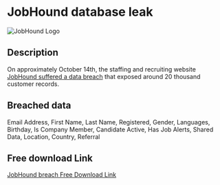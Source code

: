 # JobHound database leak

![JobHound Logo](https://support.jobhound.mt/wp-content/themes/docly/assets/img/logo-2x.png)

## Description

On approximately October 14th, the staffing and recruiting website <a href="https://darkwebinformer.com/888-has-allegedly-leaked-the-jobhound-database/" target="_blank" rel="noopener">JobHound suffered a data breach</a> that exposed around 20 thousand customer records.

## Breached data

Email Address, First Name, Last Name, Registered, Gender, Languages, Birthday, Is Company Member, Candidate Active, Has Job Alerts, Shared Data, Location, Country, Referral

## Free download Link

[JobHound breach Free Download Link](https://files.vc/d/dl?hash=be74d051c7aed94b4297bbd146023154)
